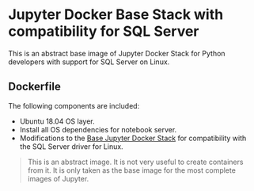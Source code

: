 # Jupyter Docker Base Stack with compatibility for SQL Server

This is an abstract base image of Jupyter Docker Stack for Python developers with support for SQL Server on Linux.

## Dockerfile

The following components are included:

- Ubuntu 18.04 OS layer.
- Install all OS dependencies for notebook server.
- Modifications to the [Base Jupyter Docker Stack](https://github.com/jupyter/docker-stacks/tree/master/base-notebook) for compatibility with the SQL Server driver for Linux.

> This is an abstract image. It is not very useful to create containers from it. It is only taken as the base image for the most complete images of Jupyter.
